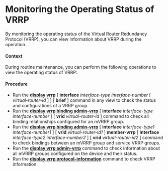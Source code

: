 Monitoring the Operating Status of VRRP
=======================================

By monitoring the operating status of the Virtual Router Redundancy Protocol (VRRP), you can view information about VRRP during the operation.

#### Context

During routine maintenance, you can perform the following operations to view the operating status of VRRP:


#### Procedure

* Run the [**display vrrp**](cmdqueryname=display+vrrp) [ **interface** *interface-type* *interface-number* [ *virtual-router-id* ] ] [ **brief** ] command in any view to check the status and configurations of a VRRP group.
* Run the [**display vrrp binding admin-vrrp**](cmdqueryname=display+vrrp+binding+admin-vrrp) [ **interface** *interface-type* *interface-number* ] [ **vrid** *virtual-router-id* ] command to check all binding relationships configured for an mVRRP group.
* Run the [**display vrrp binding admin-vrrp**](cmdqueryname=display+vrrp+binding+admin-vrrp) [ **interface** *interface-type1* *interface-number1* ] [ **vrid** *virtual-router-id1* ] **member-vrrp** [ **interface** *interface-type2* *interface-number2* ] [ **vrid** *virtual-router-id2* ] command to check bindings between an mVRRP group and service VRRP groups.
* Run the **[**display vrrp admin-vrrp**](cmdqueryname=display+vrrp+admin-vrrp)** command to check information about all mVRRP groups configured on the device and their status.
* Run the **[**display vrrp protocol-information**](cmdqueryname=display+vrrp+protocol-information)** command to check VRRP information.